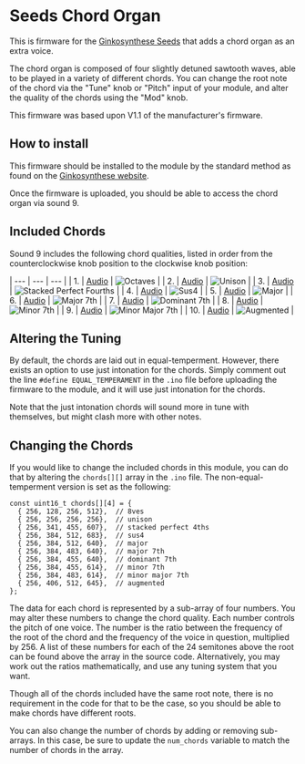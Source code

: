 # Seeds Chord Organ
This is firmware for the [Ginkosynthese Seeds](https://www.ginkosynthese.com/product/1070494/seeds-assembled) that adds a chord organ as an extra voice.

The chord organ is composed of four slightly detuned sawtooth waves, able to be played in a variety of different chords. You can change the root note of the chord via the "Tune" knob or "Pitch" input of your module, and alter the quality of the chords using the "Mod" knob.

This firmware was based upon V1.1 of the manufacturer's firmware.

## How to install

This firmware should be installed to the module by the standard method as found on the [Ginkosynthese website](https://www.ginkosynthese.com/firmware).

Once the firmware is uploaded, you should be able to access the chord organ via sound 9.

## Included Chords

Sound 9 includes the following chord qualities, listed in order from the counterclockwise knob position to the clockwise knob position:

| --- | --- | --- |
| 1. | [Audio](https://trainzack.github.io/seeds-chord-organ-pages/Demo/Q1.wav) | ![Octaves](https://trainzack.github.io/seeds-chord-organ-pages/Ginkosynthese%20Chords%20Diagram-03.png)  |
| 2. | [Audio](https://trainzack.github.io/seeds-chord-organ-pages/Demo/Q2.wav) | ![Unison](https://trainzack.github.io/seeds-chord-organ-pages/Ginkosynthese%20Chords%20Diagram-04.png) |
| 3. | [Audio](https://trainzack.github.io/seeds-chord-organ-pages/Demo/Q3.wav) | ![Stacked Perfect Fourths](https://trainzack.github.io/seeds-chord-organ-pages/Ginkosynthese%20Chords%20Diagram-05.png) |
| 4. | [Audio](https://trainzack.github.io/seeds-chord-organ-pages/Demo/Q4.wav) | ![Sus4](https://trainzack.github.io/seeds-chord-organ-pages/Ginkosynthese%20Chords%20Diagram-06.png) |
| 5. | [Audio](https://trainzack.github.io/seeds-chord-organ-pages/Demo/Q5.wav) | ![Major](https://trainzack.github.io/seeds-chord-organ-pages/Ginkosynthese%20Chords%20Diagram-07.png) |
| 6. | [Audio](https://trainzack.github.io/seeds-chord-organ-pages/Demo/Q6.wav) | ![Major 7th](https://trainzack.github.io/seeds-chord-organ-pages/Ginkosynthese%20Chords%20Diagram-08.png) |
| 7. | [Audio](https://trainzack.github.io/seeds-chord-organ-pages/Demo/Q7.wav) | ![Dominant 7th](https://trainzack.github.io/seeds-chord-organ-pages/Ginkosynthese%20Chords%20Diagram-09.png) |
| 8. | [Audio](https://trainzack.github.io/seeds-chord-organ-pages/Demo/Q8.wav) | ![Minor 7th](https://trainzack.github.io/seeds-chord-organ-pages/Ginkosynthese%20Chords%20Diagram-10.png) |
| 9. | [Audio](https://trainzack.github.io/seeds-chord-organ-pages/Demo/Q9.wav) | ![Minor Major 7th](https://trainzack.github.io/seeds-chord-organ-pages/Ginkosynthese%20Chords%20Diagram-11.png) |
| 10. | [Audio](https://trainzack.github.io/seeds-chord-organ-pages/Demo/Q10.wav) | ![Augmented](https://trainzack.github.io/seeds-chord-organ-pages/Ginkosynthese%20Chords%20Diagram-12.png) |

## Altering the Tuning

By default, the chords are laid out in equal-temperment. However, there exists an option to use just intonation for the chords. Simply comment out the line `#define EQUAL_TEMPERAMENT` in the `.ino` file before uploading the firmware to the module, and it will use just intonation for the chords.

Note that the just intonation chords will sound more in tune with themselves, but might clash more with other notes.

## Changing the Chords

If you would like to change the included chords in this module, you can do that by altering the `chords[][]` array in the `.ino` file. The non-equal-temperment version is set as the following:

```
const uint16_t chords[][4] = {
  { 256, 128, 256, 512},  // 8ves
  { 256, 256, 256, 256},  // unison
  { 256, 341, 455, 607},  // stacked perfect 4ths
  { 256, 384, 512, 683},  // sus4
  { 256, 384, 512, 640},  // major
  { 256, 384, 483, 640},  // major 7th
  { 256, 384, 455, 640},  // dominant 7th
  { 256, 384, 455, 614},  // minor 7th
  { 256, 384, 483, 614},  // minor major 7th
  { 256, 406, 512, 645},  // augmented
};
```

The data for each chord is represented by a sub-array of four numbers. You may alter these numbers to change the chord quality.
Each number controls the pitch of one voice. The number is the ratio between the frequency of the root of the chord and the frequency of the voice in question, multiplied by 256.
A list of these numbers for each of the 24 semitones above the root can be found above the array in the source code. Alternatively, you may work out the ratios mathematically, and use any tuning system that you want.

Though all of the chords included have the same root note, there is no requirement in the code for that to be the case, so you should be able to make chords have different roots.

You can also change the number of chords by adding or removing sub-arrays. In this case, be sure to update the `num_chords` variable to match the number of chords in the array.
